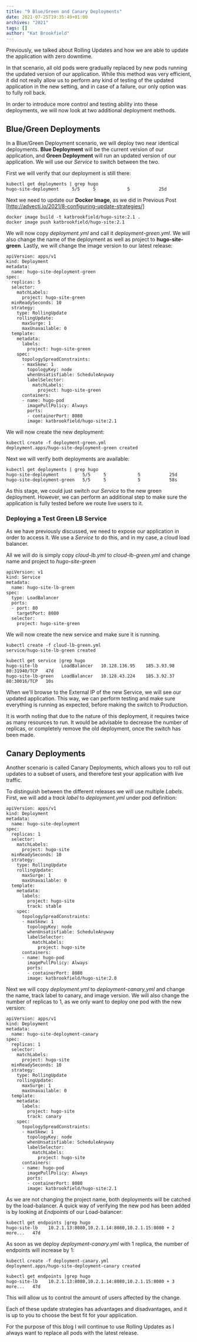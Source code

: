 ```yaml
---
title: "9 Blue/Green and Canary Deployments"
date: 2021-07-25T19:35:49+01:00
archives: "2021"
tags: []
author: "Kat Brookfield"
---
```


Previously, we talked about Rolling Updates and how we are able to update the application with zero downtime. 

In that scenario, all old pods were gradually replaced by new pods running the updated version of our application. While this method was very efficient, it did not really allow us to perform any kind of testing of the updated application in the new setting, and in case of a failure, our only option was to fully roll back.

In order to introduce more control and testing ability into these deployments, we will now look at two additional deployment methods.

## Blue/Green Deployments
In a Blue/Green Deployment scenario, we will deploy two near identical deployments. **Blue Deployment** will be the current version of our application, and **Green Deployment** will run an updated version of our application. We will use our *Service* to switch between the two. 

First we will verify that our deployment is still there:
```
kubectl get deployments | grep hugo
hugo-site-deployment     5/5     5            5           25d
```
Next we need to update our **Docker Image**, as we did in Previous Post [http://advecti.io/2021/8-configuring-update-strategies/] 
```
docker image build -t katbrookfield/hugo-site:2.1 .
docker image push katbrookfield/hugo-site:2.1
```

We will now copy *deployment.yml* and call it *deployment-green.yml*. We will also change the name of the deployment as well as project to **hugo-site-green**. Lastly, we will change the image version to our latest release:
```
apiVersion: apps/v1
kind: Deployment
metadata:
  name: hugo-site-deployment-green
spec:
  replicas: 5
  selector:
    matchLabels:
      project: hugo-site-green
  minReadySeconds: 10
  strategy:
    type: RollingUpdate
    rollingUpdate:
      maxSurge: 1
      maxUnavailable: 0
  template:
    metadata:
      labels:
        project: hugo-site-green
    spec: 
      topologySpreadConstraints:
      - maxSkew: 1
        topologyKey: node
        whenUnsatisfiable: ScheduleAnyway
        labelSelector: 
          matchLabels:
            project: hugo-site-green
      containers:
      - name: hugo-pod
        imagePullPolicy: Always
        ports:
        - containerPort: 8080
        image: katbrookfield/hugo-site:2.1
```
We will now create the new deployment:
```
kubectl create -f deployment-green.yml
deployment.apps/hugo-site-deployment-green created
```
Next we will verify both deployments are available:
```
kubectl get deployments | grep hugo
hugo-site-deployment         5/5     5            5           25d
hugo-site-deployment-green   5/5     5            5           58s
```
As this stage, we could just switch our *Service* to the new green deployment. However, we can perform an additional step to make sure the application is fully tested before we route live users to it.

### Deploying a Test Green LB Service
As we have previously discussed, we need to expose our application in order to access it. We use a *Service* to do this, and in my case, a cloud load balancer.

All we will do is simply copy *cloud-lb.yml* to *cloud-lb-green.yml* and change name and project to *hugo-site-green*
```
apiVersion: v1
kind: Service
metadata:
  name: hugo-site-lb-green
spec:
  type: LoadBalancer
  ports:
  - port: 80
    targetPort: 8080
  selector:
    project: hugo-site-green
```
We will now create the new service and make sure it is running.
```
kubectl create -f cloud-lb-green.yml
service/hugo-site-lb-green created

kubectl get service |grep hugo
hugo-site-lb         LoadBalancer   10.128.136.95    185.3.93.98   80:31940/TCP   47d
hugo-site-lb-green   LoadBalancer   10.128.43.224    185.3.92.37   80:30016/TCP   10s
```
When we'll browse to the External IP of the new Service, we will see our updated application. This way, we can perform testing and make sure everything is running as expected, before making the switch to Production.

It is worth noting that due to the nature of this deployment, it requires twice as many resources to run. It would be advisable to decrease the number of replicas, or completely remove the old deployment, once the switch has been made.

## Canary Deployments
Another scenario is called Canary Deployments, which allows you to roll out updates to a subset of users, and therefore test your application with live traffic.

To distinguish between the different releases we will use multiple *Labels*.
First, we will add a *track label* to *deployment.yml* under pod definition:
```
apiVersion: apps/v1
kind: Deployment
metadata:
  name: hugo-site-deployment
spec:
  replicas: 1
  selector:
    matchLabels:
      project: hugo-site
  minReadySeconds: 10
  strategy:
    type: RollingUpdate
    rollingUpdate:
      maxSurge: 1
      maxUnavailable: 0
  template:
    metadata:
      labels:
        project: hugo-site
        track: stable
    spec: 
      topologySpreadConstraints:
      - maxSkew: 1
        topologyKey: node
        whenUnsatisfiable: ScheduleAnyway
        labelSelector: 
          matchLabels:
            project: hugo-site
      containers:
      - name: hugo-pod
        imagePullPolicy: Always
        ports:
        - containerPort: 8080
        image: katbrookfield/hugo-site:2.0
```
Next we will copy *deployment.yml* to *deployment-canary,yml* and change the name, track label to canary, and image version. We will also change the number of replicas to 1, as we only want to deploy one pod with the new version:
```
apiVersion: apps/v1
kind: Deployment
metadata:
  name: hugo-site-deployment-canary
spec:
  replicas: 1
  selector:
    matchLabels:
      project: hugo-site
  minReadySeconds: 10
  strategy:
    type: RollingUpdate
    rollingUpdate:
      maxSurge: 1
      maxUnavailable: 0
  template:
    metadata:
      labels:
        project: hugo-site
        track: canary
    spec: 
      topologySpreadConstraints:
      - maxSkew: 1
        topologyKey: node
        whenUnsatisfiable: ScheduleAnyway
        labelSelector: 
          matchLabels:
            project: hugo-site
      containers:
      - name: hugo-pod
        imagePullPolicy: Always
        ports:
        - containerPort: 8080
        image: katbrookfield/hugo-site:2.1
```
As we are not changing the project name, both deployments will be catched by the load-balancer.
A quick way of verifying the new pod has been added is by looking at *Endpoints* of our Load-balancer:
```
kubectl get endpoints |grep hugo
hugo-site-lb    10.2.1.13:8080,10.2.1.14:8080,10.2.1.15:8080 + 2 more...   47d
```
As soon as we deploy *deployment-canary.yml* with 1 replica, the number of endpoints will increase by 1:
```
kubectl create -f deployment-canary.yml
deployment.apps/hugo-site-deployment-canary created

kubectl get endpoints |grep hugo
hugo-site-lb    10.2.1.13:8080,10.2.1.14:8080,10.2.1.15:8080 + 3 more...   47d
```

This will allow us to control the amount of users affected by the change.

Each of these update strategies has advantages and disadvantages, and it is up to you to choose the best fit for your application.

For the purpose of this blog I will continue to use Rolling Updates as I always want to replace all pods with the latest release.